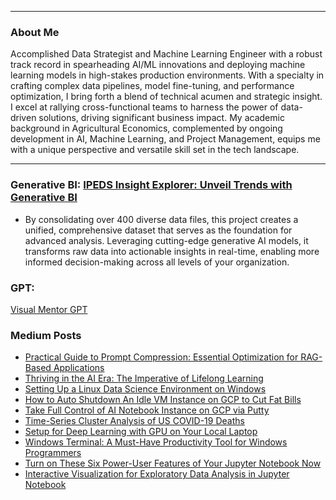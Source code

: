 
---

### About Me

Accomplished Data Strategist and Machine Learning Engineer with a robust track record in spearheading AI/ML innovations and deploying machine learning models in high-stakes production environments. With a specialty in crafting complex data pipelines, model fine-tuning, and performance optimization, I bring forth a blend of technical acumen and strategic insight. I excel at rallying cross-functional teams to harness the power of data-driven solutions, driving significant business impact. My academic background in Agricultural Economics, complemented by ongoing development in AI, Machine Learning, and Project Management, equips me with a unique perspective and versatile skill set in the tech landscape.

---
### Generative BI: [IPEDS Insight Explorer: Unveil Trends with Generative BI](https://chat-ipeds.aimeproduct.com/)
- By consolidating over 400 diverse data files, this project creates a unified, comprehensive dataset that serves as the foundation for advanced analysis. Leveraging cutting-edge generative AI models, it transforms raw data into actionable insights in real-time, enabling more informed decision-making across all levels of your organization.   

### GPT: 
[Visual Mentor GPT](https://bit.ly/visualMentorGPT)

### Medium Posts

- [Practical Guide to Prompt Compression: Essential Optimization for RAG-Based Applications](https://medium.com/@ppeng08/practical-guide-to-prompt-compression-essential-optimization-for-rag-based-applications-431791167b38)
- [Thriving in the AI Era: The Imperative of Lifelong Learning](https://medium.com/@ppeng08/thriving-in-the-ai-era-the-imperative-of-lifelong-learning-504529bfb907)
- [Setting Up a Linux Data Science Environment on Windows](https://ppeng08.medium.com/setting-up-a-linux-data-science-environment-on-windows-a01c7eaad8f5)
- [How to Auto Shutdown An Idle VM Instance on GCP to Cut Fat Bills](https://medium.com/analytics-vidhya/how-to-auto-shutdown-an-idle-vm-instance-on-gcp-to-cut-fat-bills-b08ae20437af)
- [Take Full Control of AI Notebook Instance on GCP via Putty](https://medium.com/analytics-vidhya/take-full-control-of-ai-notebook-instance-on-gcp-via-putty-814ae0e11873)
- [Time-Series Cluster Analysis of US COVID-19 Deaths](https://medium.com/analytics-vidhya/time-series-cluster-analysis-of-us-covid-19-deaths-b31da03000b7)
- [Setup for Deep Learning with GPU on Your Local Laptop](https://medium.com/analytics-vidhya/setup-for-deep-learning-with-gpu-on-your-local-laptop-3ab29eae68f2)
- [Windows Terminal: A Must-Have Productivity Tool for Windows Programmers](https://medium.com/analytics-vidhya/windows-terminal-a-must-have-productivity-tool-for-windows-programmers-9270d9dc4bfb)
- [Turn on These Six Power-User Features of Your Jupyter Notebook Now](https://medium.com/analytics-vidhya/turn-on-these-six-power-user-features-of-your-jupyter-notebook-now-a80e35854358)
- [Interactive Visualization for Exploratory Data Analysis in Jupyter Notebook](https://ppeng08.medium.com/interactive-visualization-for-exploratory-data-analysis-in-jupyter-notebook-adc826e1e76a)







